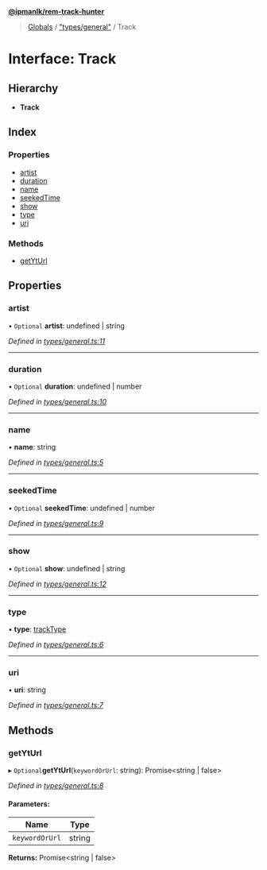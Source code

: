 **[@ipmanlk/rem-track-hunter](../README.md)**

> [Globals](../globals.md) / ["types/general"](../modules/_types_general_.md) / Track

# Interface: Track

## Hierarchy

* **Track**

## Index

### Properties

* [artist](_types_general_.track.md#artist)
* [duration](_types_general_.track.md#duration)
* [name](_types_general_.track.md#name)
* [seekedTime](_types_general_.track.md#seekedtime)
* [show](_types_general_.track.md#show)
* [type](_types_general_.track.md#type)
* [uri](_types_general_.track.md#uri)

### Methods

* [getYtUrl](_types_general_.track.md#getyturl)

## Properties

### artist

• `Optional` **artist**: undefined \| string

*Defined in [types/general.ts:11](https://github.com/ipmanlk/rem-track-hunter/blob/f5d0220/lib/types/general.ts#L11)*

___

### duration

• `Optional` **duration**: undefined \| number

*Defined in [types/general.ts:10](https://github.com/ipmanlk/rem-track-hunter/blob/f5d0220/lib/types/general.ts#L10)*

___

### name

•  **name**: string

*Defined in [types/general.ts:5](https://github.com/ipmanlk/rem-track-hunter/blob/f5d0220/lib/types/general.ts#L5)*

___

### seekedTime

• `Optional` **seekedTime**: undefined \| number

*Defined in [types/general.ts:9](https://github.com/ipmanlk/rem-track-hunter/blob/f5d0220/lib/types/general.ts#L9)*

___

### show

• `Optional` **show**: undefined \| string

*Defined in [types/general.ts:12](https://github.com/ipmanlk/rem-track-hunter/blob/f5d0220/lib/types/general.ts#L12)*

___

### type

•  **type**: [trackType](../modules/_types_general_.md#tracktype)

*Defined in [types/general.ts:6](https://github.com/ipmanlk/rem-track-hunter/blob/f5d0220/lib/types/general.ts#L6)*

___

### uri

•  **uri**: string

*Defined in [types/general.ts:7](https://github.com/ipmanlk/rem-track-hunter/blob/f5d0220/lib/types/general.ts#L7)*

## Methods

### getYtUrl

▸ `Optional`**getYtUrl**(`keywordOrUrl`: string): Promise\<string \| false>

*Defined in [types/general.ts:8](https://github.com/ipmanlk/rem-track-hunter/blob/f5d0220/lib/types/general.ts#L8)*

#### Parameters:

Name | Type |
------ | ------ |
`keywordOrUrl` | string |

**Returns:** Promise\<string \| false>
